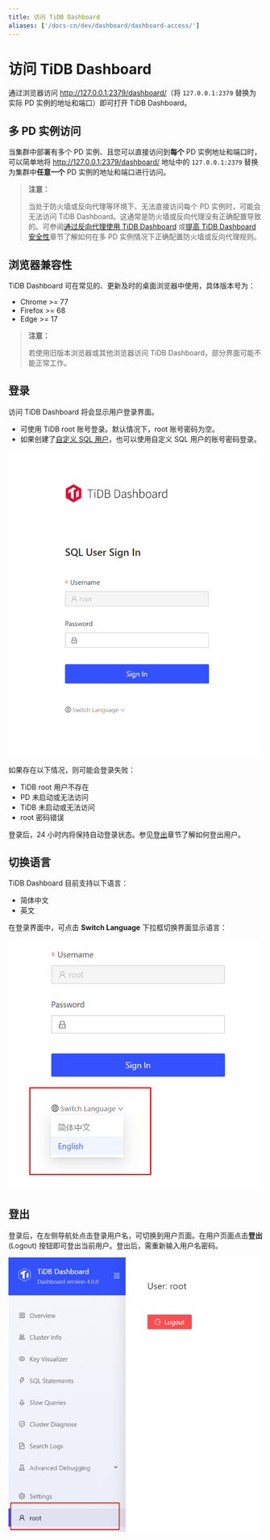 ```yaml
---
title: 访问 TiDB Dashboard
aliases: ['/docs-cn/dev/dashboard/dashboard-access/']
---
```


# 访问 TiDB Dashboard

通过浏览器访问 <http://127.0.0.1:2379/dashboard/>（将 `127.0.0.1:2379` 替换为实际 PD 实例的地址和端口）即可打开 TiDB Dashboard。

## 多 PD 实例访问

当集群中部署有多个 PD 实例、且您可以直接访问到**每个** PD 实例地址和端口时，可以简单地将 <http://127.0.0.1:2379/dashboard/> 地址中的 `127.0.0.1:2379` 替换为集群中**任意一个** PD 实例的地址和端口进行访问。

> **注意：**
>
> 当处于防火墙或反向代理等环境下、无法直接访问每个 PD 实例时，可能会无法访问 TiDB Dashboard。这通常是防火墙或反向代理没有正确配置导致的。可参阅[通过反向代理使用 TiDB Dashboard](/dashboard/dashboard-ops-reverse-proxy.md) 或[提高 TiDB Dashboard 安全性](/dashboard/dashboard-ops-security.md)章节了解如何在多 PD 实例情况下正确配置防火墙或反向代理规则。

## 浏览器兼容性

TiDB Dashboard 可在常见的、更新及时的桌面浏览器中使用，具体版本号为：

- Chrome >= 77
- Firefox >= 68
- Edge >= 17

> **注意：**
>
> 若使用旧版本浏览器或其他浏览器访问 TiDB Dashboard，部分界面可能不能正常工作。

## 登录

访问 TiDB Dashboard 将会显示用户登录界面。 

- 可使用 TiDB root 账号登录。默认情况下，root 账号密码为空。
- 如果创建了[自定义 SQL 用户](/dashboard/dashboard-user.md)，也可以使用自定义 SQL 用户的账号密码登录。

![登录界面](/media/dashboard/dashboard-access-login.png)

如果存在以下情况，则可能会登录失败：

- TiDB root 用户不存在
- PD 未启动或无法访问
- TiDB 未启动或无法访问
- root 密码错误

登录后，24 小时内将保持自动登录状态。参见[登出](#登出)章节了解如何登出用户。

## 切换语言

TiDB Dashboard 目前支持以下语言：

- 简体中文
- 英文

在登录界面中，可点击 **Switch Language** 下拉框切换界面显示语言：

![切换语言](/media/dashboard/dashboard-access-switch-language.png)

## 登出

登录后，在左侧导航处点击登录用户名，可切换到用户页面。在用户页面点击**登出** (Logout) 按钮即可登出当前用户。登出后，需重新输入用户名密码。

![登出](/media/dashboard/dashboard-access-logout.png)
